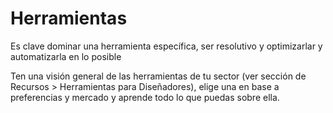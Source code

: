 # Herramientas

Es clave dominar una herramienta específica, ser resolutivo y optimizarlar y automatizarla en lo posible

Ten una visión general de las herramientas de tu sector \(ver sección de Recursos &gt; Herramientas para Diseñadores\), elige una en base a preferencias y mercado y aprende todo lo que puedas sobre ella.

